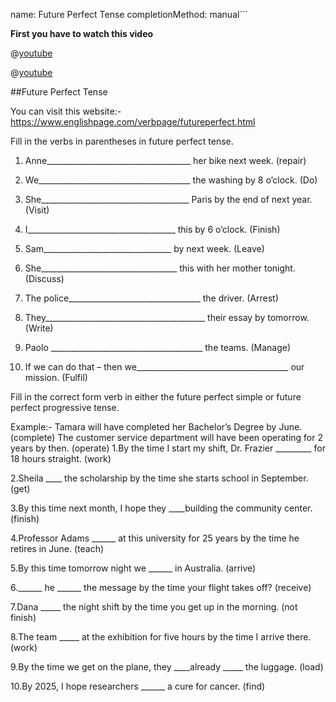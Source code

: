 name: Future Perfect Tense
completionMethod: manual```


**First you have to watch this video**


@[youtube](_zErY5dar9Y)

@[youtube](yEdOh7_1juM)

##Future Perfect Tense

You can visit this website:-
https://www.englishpage.com/verbpage/futureperfect.html

Fill in the verbs in parentheses in future perfect tense.



1) Anne____________________________________ her bike next week. (repair)

2) We______________________________________ the washing by 8 o’clock. (Do)

3) She_____________________________________ Paris by the end of next year. (Visit)

4) I_____________________________________ this by 6 o’clock. (Finish)

5) Sam________________________________ by next week. (Leave)

6) She__________________________________ this with her mother tonight. (Discuss)

7) The police_________________________________ the driver. (Arrest)

8) They________________________________________ their essay by tomorrow. (Write)

9) Paolo ______________________________________ the teams. (Manage)

10) If we can do that – then we______________________________________ our mission. (Fulfil)


Fill in the correct form verb in either the future perfect simple or future perfect progressive tense.

Example:- Tamara will have completed her Bachelor’s Degree by June. (complete)
          The customer service department will have been operating for 2 years by then. (operate)
1.By the time I start my shift, Dr. Frazier _________ for 18 hours straight. (work)

2.Sheila ____ the scholarship by the time she starts school in September. (get)

3.By this time next month, I hope they ____building the community center. (finish)

4.Professor Adams ______ at this university for 25 years by the time he retires in June. (teach)

5.By this time tomorrow night we ______ in Australia. (arrive)

6.______ he ______ the message by the time your flight takes off? (receive)

7.Dana _____ the night shift by the time you get up in the morning. (not finish)

8.The team _____ at the exhibition for five hours by the time I arrive there. (work)

9.By the time we get on the plane, they ____already _____ the luggage. (load)

10.By 2025, I hope researchers ______ a cure for cancer. (find)




